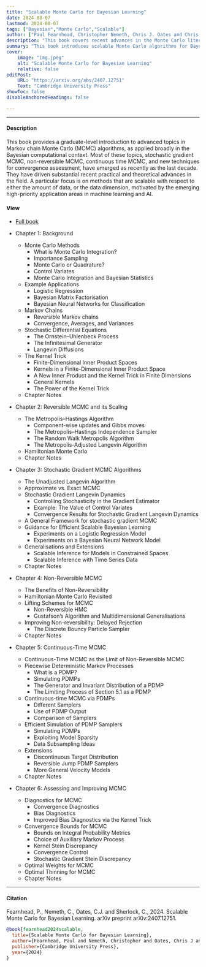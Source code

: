 ```yaml
---
title: "Scalable Monte Carlo for Bayesian Learning" 
date: 2024-08-07
lastmod: 2024-08-07
tags: ["Bayesian","Monte Carlo","Scalable"]
author: ["Paul Fearnhead, Christopher Nemeth, Chris J. Oates and Chris Sherlock"]
description: "This book covers recent advances in the Monte Carlo literature for performing Bayesian inference in high-dimensional and large-data settings."
summary: "This book introduces scalable Monte Carlo algorithms for Bayesian inference."
cover:
    image: "img.jpeg"
    alt: "Scalable Monte Carlo for Bayesian Learning"
    relative: false
editPost:
    URL: "https://arxiv.org/abs/2407.12751"
    Text: "Cambridge University Press"
showToc: false
disableAnchoredHeadings: false

---
```


---

#### Description

This book provides a graduate-level introduction to advanced topics in Markov chain Monte Carlo (MCMC) algorithms, as applied broadly in the Bayesian computational context. Most of these topics, stochastic gradient MCMC, non-reversible MCMC, continuous time MCMC, and new techniques for convergence assessment, have emerged as recently as the last decade. They have driven substantial recent practical and theoretical advances in the field. A particular focus is on methods that are scalable with respect to either the amount of data, or the data dimension, motivated by the emerging high-priority application areas in machine learning and AI.



#### View

+ [Full book](scalable_mcmc_book.pdf)
+ Chapter 1: Background
    - Monte Carlo Methods 
        - What is Monte Carlo Integration? 
        - Importance Sampling 
        - Monte Carlo or Quadrature? 
        - Control Variates 
        - Monte Carlo Integration and Bayesian Statistics 
    - Example Applications 
        - Logistic Regression 
        - Bayesian Matrix Factorisation 
        - Bayesian Neural Networks for Classification 
    - Markov Chains 
        - Reversible Markov chains 
        - Convergence, Averages, and Variances 
    - Stochastic Differential Equations 
        - The Ornstein–Uhlenbeck Process 
        - The Infinitesimal Generator 
        - Langevin Diffusions 
    - The Kernel Trick 
        - Finite-Dimensional Inner Product Spaces 
        - Kernels in a Finite-Dimensional Inner Product Space 
        - A New Inner Product and the Kernel Trick in Finite Dimensions 
        - General Kernels 
        - The Power of the Kernel Trick 
    - Chapter Notes 

+ Chapter 2: Reversible MCMC and its Scaling
    - The Metropolis–Hastings Algorithm 
        - Component-wise updates and Gibbs moves 
        - The Metropolis–Hastings Independence Sampler 
        - The Random Walk Metropolis Algorithm 
        - The Metropolis-Adjusted Langevin Algorithm 
    - Hamiltonian Monte Carlo 
    - Chapter Notes 

+ Chapter 3: Stochastic Gradient MCMC Algorithms
    - The Unadjusted Langevin Algorithm 
    - Approximate vs. Exact MCMC 
    - Stochastic Gradient Langevin Dynamics 
        - Controlling Stochasticity in the Gradient Estimator 
        - Example: The Value of Control Variates 
        - Convergence Results for Stochastic Gradient Langevin Dynamics 
    - A General Framework for stochastic gradient MCMC 
    - Guidance for Efficient Scalable Bayesian Learning 
        - Experiments on a Logistic Regression Model 
        - Experiments on a Bayesian Neural Network Model 
    - Generalisations and Extensions 
        - Scalable Inference for Models in Constrained Spaces 
        - Scalable Inference with Time Series Data 
    - Chapter Notes

+ Chapter 4: Non-Reversible MCMC
    - The Benefits of Non-Reversibility 
    - Hamiltonian Monte Carlo Revisited 
    - Lifting Schemes for MCMC 
        - Non-Reversible HMC 
        - Gustafson’s Algorithm and Multidimensional Generalisations 
    - Improving Non-reversibility: Delayed Rejection 
        - The Discrete Bouncy Particle Sampler 
    - Chapter Notes


+ Chapter 5: Continuous-Time MCMC
    - Continuous-Time MCMC as the Limit of Non-Reversible MCMC 
    - Piecewise Deterministic Markov Processes 
        - What is a PDMP? 
        - Simulating PDMPs 
        - The Generator and Invariant Distribution of a PDMP 
        - The Limiting Process of Section 5.1 as a PDMP 
    - Continuous-time MCMC via PDMPs 
        - Different Samplers 
        - Use of PDMP Output 
        - Comparison of Samplers 
    - Efficient Simulation of PDMP Samplers 
        - Simulating PDMPs 
        - Exploiting Model Sparsity
        - Data Subsampling Ideas 
    - Extensions 
        - Discontinuous Target Distribution 
        - Reversible Jump PDMP Samplers 
        - More General Velocity Models 
    - Chapter Notes


+ Chapter 6: Assessing and Improving MCMC
    - Diagnostics for MCMC 
        - Convergence Diagnostics 
        - Bias Diagnostics 
        - Improved Bias Diagnostics via the Kernel Trick 
    - Convergence Bounds for MCMC 
        - Bounds on Integral Probability Metrics 
        - Choice of Auxiliary Markov Process 
        - Kernel Stein Discrepancy 
        - Convergence Control 
        - Stochastic Gradient Stein Discrepancy 
    - Optimal Weights for MCMC 
    - Optimal Thinning for MCMC 
    - Chapter Notes 
---

#### Citation

Fearnhead, P., Nemeth, C., Oates, C.J. and Sherlock, C., 2024. Scalable Monte Carlo for Bayesian Learning. arXiv preprint arXiv:2407.12751.

```BibTeX
@book{fearnhead2024scalable,
  title={Scalable Monte Carlo for Bayesian Learning},
  author={Fearnhead, Paul and Nemeth, Christopher and Oates, Chris J and Sherlock, Chris},
  publisher={Cambridge University Press},
  year={2024}
}
```